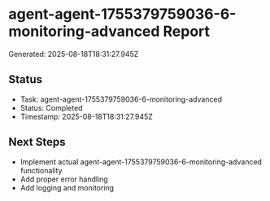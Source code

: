 # agent-agent-1755379759036-6-monitoring-advanced Report

Generated: 2025-08-18T18:31:27.945Z

## Status
- Task: agent-agent-1755379759036-6-monitoring-advanced
- Status: Completed
- Timestamp: 2025-08-18T18:31:27.945Z

## Next Steps
- Implement actual agent-agent-1755379759036-6-monitoring-advanced functionality
- Add proper error handling
- Add logging and monitoring
